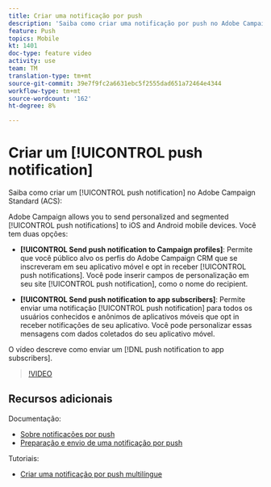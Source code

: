 ```yaml
---
title: Criar uma notificação por push
description: 'Saiba como criar uma notificação por push no Adobe Campaign Standard (ACS). '
feature: Push
topics: Mobile
kt: 1401
doc-type: feature video
activity: use
team: TM
translation-type: tm+mt
source-git-commit: 39e7f9fc2a6631ebc5f2555dad651a72464e4344
workflow-type: tm+mt
source-wordcount: '162'
ht-degree: 8%

---
```



# Criar um [!UICONTROL push notification]

Saiba como criar um [!UICONTROL push notification] no Adobe Campaign Standard (ACS):

Adobe Campaign allows you to send personalized and segmented [!UICONTROL push notifications] to iOS and Android mobile devices. Você tem duas opções:

* **[!UICONTROL Send push notification to Campaign profiles]**: Permite que você público alvo os perfis do Adobe Campaign CRM que se inscreveram em seu aplicativo móvel e opt in receber [!UICONTROL push notifications]. Você pode inserir campos de personalização em seu site [!UICONTROL push notification], como o nome do recipient.

* **[!UICONTROL Send push notification to app subscribers]**: Permite enviar uma notificação [!UICONTROL push notification] para todos os usuários conhecidos e anônimos de aplicativos móveis que opt in receber notificações de seu aplicativo. Você pode personalizar essas mensagens com dados coletados do seu aplicativo móvel.

O vídeo descreve como enviar um [!DNL push notification to app subscribers].

>[!VIDEO](https://video.tv.adobe.com/v/31499?quality=12)

## Recursos adicionais

Documentação:

* [Sobre notificações por push](https://docs.adobe.com/content/help/en/campaign-standard/using/communication-channels/push-notifications/about-push-notifications.html)
* [Preparação e envio de uma notificação por push](https://docs.adobe.com/content/help/en/campaign-standard/using/communication-channels/push-notifications/preparing-and-sending-a-push-notification.html)

Tutoriais:

* [Criar uma notificação por push multilíngue](/help/communication-channels/mobile/push-notifications/creating-multilingual-push-notifications.md)
